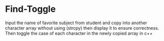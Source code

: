# Find-Toggle
Input the name of favorite subject from student and copy into another character array without using (strcpy) then display it to ensure correctness. Then toggle the case of each character in the newly copied array in c++
